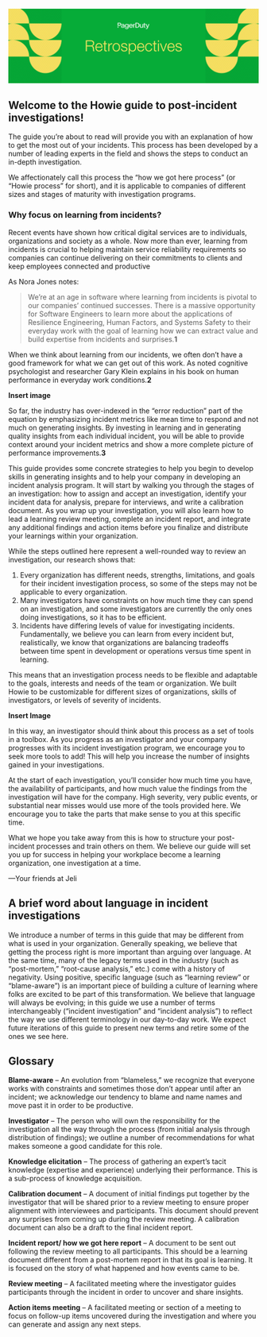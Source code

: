 ![PagerDuty](/assets/images/headers/Retros-Title.png)

## Welcome to the Howie guide to post‑incident investigations!
The guide you’re about to read will provide you with an explanation of how to get the most out of your incidents. This process has been developed by a number of leading experts in the field and shows the steps to conduct an in-depth investigation.

We affectionately call this process the “how we got here process” (or “Howie process” for short), and it is applicable to companies of different sizes and stages of maturity with investigation programs.

### Why focus on learning from incidents?
Recent events have shown how critical digital services are to individuals, organizations and society as a whole. Now more than ever, learning from incidents is crucial to helping maintain service reliability requirements so companies can continue delivering on their commitments to clients and keep employees connected and productive

As Nora Jones notes:

> We’re at an age in software where learning from incidents is pivotal to our companies’ continued successes. There is a massive opportunity for Software Engineers to learn more about the applications of Resilience Engineering, Human Factors, and Systems Safety to their everyday work with the goal of learning how we can extract value and build expertise from incidents and surprises.**1**

When we think about learning from our incidents, we often don’t have a good framework for what we can get out of this work. As noted cognitive psychologist and researcher Gary Klein explains in his book on human performance in everyday work conditions.**2**

**Insert image**

So far, the industry has over-indexed in the “error reduction” part of the equation by emphasizing incident metrics like mean time to respond and not much on generating insights. By investing in learning and in generating quality insights from each individual incident, you will be able to provide context around your incident metrics and show a more complete picture of performance improvements.**3**

This guide provides some concrete strategies to help you begin to develop skills in generating insights and to help your company in developing an incident analysis program. It will start by walking you through the stages of an investigation: how to assign and accept an investigation, identify your incident data for analysis, prepare for interviews, and write a calibration document. As you wrap up your investigation, you will also learn how to lead a learning review meeting, complete an incident report, and integrate any additional findings and action items before you finalize and distribute your learnings within your organization.

While the steps outlined here represent a well-rounded way to review an investigation, our research shows that:

1. Every organization has different needs, strengths, limitations, and goals for their incident investigation process, so some of the steps may not be applicable to every organization.
2. Many investigators have constraints on how much time they can spend on an investigation, and some investigators are currently the only ones doing investigations, so it has to be efficient.
3. Incidents have differing levels of value for investigating incidents. Fundamentally, we believe you can learn from every incident but, realistically, we know that organizations are balancing tradeoffs between time spent in development or operations versus time spent in learning.


This means that an investigation process needs to be flexible and adaptable to the goals, interests and needs of the team or organization. We built Howie to be customizable for different sizes of organizations, skills of investigators, or levels of severity of incidents.

**Insert Image**

In this way, an investigator should think about this process as a set of tools in a toolbox. As you progress as an investigator and your company progresses with its incident investigation program, we encourage you to seek more tools to add! This will help you increase the number of insights gained in your investigations.

At the start of each investigation, you’ll consider how much time you have, the availability of participants, and how much value the findings from the investigation will have for the company. High severity, very public events, or substantial near misses would use more of the tools provided here. We encourage you to take the parts that make sense to you at this specific time.

What we hope you take away from this is how to structure your post-incident processes and train others on them. We believe our guide will set you up for success in helping your workplace become a learning organization, one investigation at a time.

—Your friends at Jeli

## A brief word about language in incident investigations
We introduce a number of terms in this guide that may be different from what is used in your organization. Generally speaking, we believe that getting the process right is more important than arguing over language. At the same time, many of the legacy terms used in the industry (such as “post-mortem,” “root-cause analysis,” etc.) come with a history of negativity. Using positive, specific language (such as “learning review” or “blame-aware”) is an important piece of building a culture of learning where folks are excited to be part of this transformation. We believe that language will always be evolving; in this guide we use a number of terms interchangeably (“incident investigation” and “incident analysis”) to reflect the way we use different terminology in our day-to-day work. We expect future iterations of this guide to present new terms and retire some of the ones we see here.

## Glossary
**Blame-aware** – An evolution from “blameless,” we recognize that everyone works with constraints and sometimes those don’t appear until after an incident; we acknowledge our tendency to blame and name names and move past it in order to be productive.

**Investigator** – The person who will own the responsibility for the investigation all the way through the process (from initial analysis through distribution of findings); we outline a number of recommendations for what makes someone a good candidate for this role.

**Knowledge elicitation** – The process of gathering an expert’s tacit knowledge (expertise and experience) underlying their performance. This is a sub-process of knowledge acquisition.

**Calibration document** – A document of initial findings put together by the investigator that will be shared prior to a review meeting to ensure proper alignment with interviewees and participants. This document should prevent any surprises from coming up during the review meeting. A calibration document can also be a draft to the final incident report.

**Incident report/ how we got here report** – A document to be sent out following the review meeting to all participants. This should be a learning document different from a post-mortem report in that its goal is learning. It is focused on the story of what happened and how events came to be.

**Review meeting** – A facilitated meeting where the investigator guides participants through the incident in order to uncover and share insights.

**Action items meeting** – A facilitated meeting or section of a meeting to focus on follow-up items uncovered during the investigation and where you can generate and assign any next steps.
